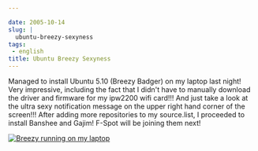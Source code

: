 ```yaml
---

date: 2005-10-14
slug: |
  ubuntu-breezy-sexyness
tags:
 - english
title: Ubuntu Breezy Sexyness
---
```


Managed to install Ubuntu 5.10 (Breezy Badger) on my laptop last night!
Very impressive, including the fact that I didn't have to manually
download the driver and firmware for my ipw2200 wifi card!!! And just
take a look at the ultra sexy notification message on the upper right
hand corner of the screen!!! After adding more repositories to my
source.list, I proceeded to install Banshee and Gajim! F-Spot will be
joining them next!

[![Breezy running on my
laptop](http://static.flickr.com/27/52414131_c835355dc6.jpg)](http://static.flickr.com/27/52414131_c835355dc6_o.png)
